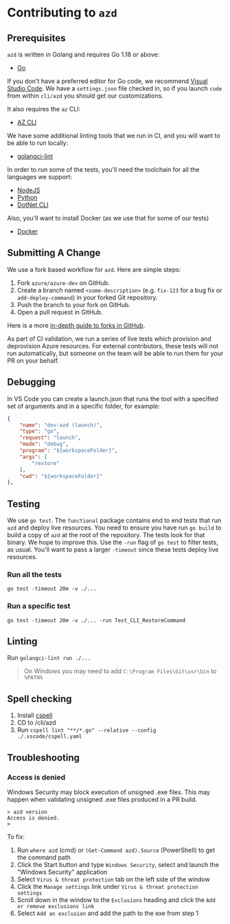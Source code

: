 # Contributing to `azd`

## Prerequisites

`azd` is written in Golang and requires Go 1.18 or above:

- [Go](https://go.dev/dl/)

If you don't have a preferred editor for Go code, we recommend [Visual Studio Code](https://code.visualstudio.com/Download). We have a `settings.json` file checked in, so if you launch `code` from within `cli/azd` you should get our customizations.

It also requires the `az` CLI:

- [AZ CLI](https://docs.microsoft.com/cli/azure/)

We have some additional linting tools that we run in CI, and you will want to be able to run locally:

- [golangci-lint](https://golangci-lint.run/usage/install/#local-installation)

In order to run some of the tests, you'll need the toolchain for all the languages we support:

- [NodeJS](https://nodejs.org/en/download/)
- [Python](https://www.python.org/downloads)
- [DotNet CLI](https://get.dot.net)

Also, you'll want to install Docker (as we use that for some of our tests)

- [Docker](https://docs.docker.com/desktop/#download-and-install)

## Submitting A Change

We use a fork based workflow for `azd`. Here are simple steps:

1. Fork `azure/azure-dev` on GitHub.
2. Create a branch named `<some-description>` (e.g. `fix-123` for a bug fix or `add-deploy-command`) in your forked Git repository.
3. Push the branch to your fork on GitHub.
4. Open a pull request in GitHub.

Here is a more [in-depth guide to forks in GitHub](https://guides.github.com/activities/forking/).

As part of CI validation, we run a series of live tests which provision and deprovision Azure resources. For external contributors, these tests will not run automatically, but someone on the team will be able to run them for your PR on your behalf.

## Debugging

In VS Code you can create a launch.json that runs the tool with a specified set of arguments and in a specific folder, for example:

```json
{
    "name": "dev-azd (launch)",
    "type": "go",
    "request": "launch",
    "mode": "debug",
    "program": "${workspaceFolder}",
    "args": [
        "restore"
    ],
    "cwd": "${workspaceFolder}"
},
```

## Testing

We use `go test`.  The `functional` package contains end to end tests that run `azd` and deploy live resources. You need to ensure you have run `go build` to
build a copy of `azd` at the root of the repository. The tests look for that binary.  We hope to improve this. Use the `-run` flag of `go test` to filter tests,
as usual. You'll want to pass a larger `-timeout` since these tests deploy live resources.

### Run all the tests

`go test -timeout 20m -v ./...`

### Run a specific test

`go test -timeout 20m -v ./... -run Test_CLI_RestoreCommand`

## Linting

Run `golangci-lint run ./...`

> On Windows you may need to add `C:\Program Files\Git\usr\bin` to `%PATH%`

## Spell checking

1. Install [cspell](https://cspell.org/)
2. CD to /cli/azd
3. Run `cspell lint "**/*.go" --relative --config ./.vscode/cspell.yaml`

## Troubleshooting

### Access is denied

Windows Security may block execution of unsigned .exe files. This may happen when validating unsigned .exe files produced in a PR build.

```
> azd version
Access is denied.
>
```

To fix: 

1. Run `where azd` (cmd) or `(Get-Command azd).Source` (PowerShell) to get the command path
1. Click the Start button and type `Windows Security`, select and launch the "Windows Security" application
1. Select `Virus & threat protection` tab on the left side of the window
1. Click the `Manage settings` link under `Virus & threat protection settings`
1. Scroll down in the window to the `Exclusions` heading and click the `Add or remove exclusions link` 
1. Select `Add an exclusion` and add the path to the exe from step 1
